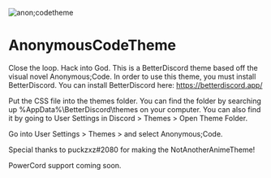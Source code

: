 ![anon;codetheme](https://user-images.githubusercontent.com/110787004/183310673-ae809f20-a9bb-430d-bf13-6fd7081d1cf0.png)

# AnonymousCodeTheme

Close the loop. Hack into God.
This is a BetterDiscord theme based off the visual novel Anonymous;Code. In order to use this theme, you must install BetterDiscord. 
You can install BetterDiscord here: https://betterdiscord.app/ 

Put the CSS file into the themes folder. You can find the folder by searching up %AppData%\BetterDiscord\themes on your computer. 
You can also find it by going to User Settings in Discord > Themes > Open Theme Folder.

Go into User Settings > Themes > and select Anonymous;Code.

Special thanks to puckzxz#2080 for making the NotAnotherAnimeTheme!

PowerCord support coming soon.
